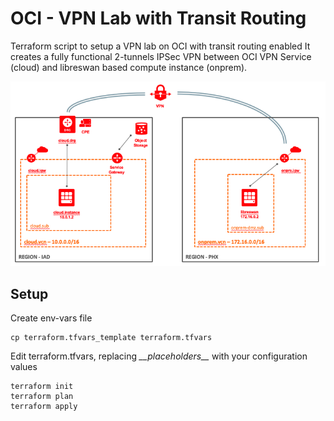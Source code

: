 # OCI - VPN Lab  with Transit Routing 

Terraform script to setup a VPN lab on OCI with transit routing enabled
It creates a fully functional 2-tunnels IPSec VPN between OCI VPN Service (cloud) and libreswan based compute instance (onprem).

![network diagram](docs/architecture.png)


## Setup 

Create env-vars file 

```shell
cp terraform.tfvars_template terraform.tfvars
```

Edit terraform.tfvars, replacing _\_\_placeholders\_\__ with your configuration values 

```shell
terraform init
terraform plan
terraform apply
```